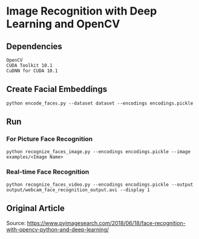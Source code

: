 # Image Recognition with Deep Learning and OpenCV

## Dependencies
```
OpenCV
CUDA Toolkit 10.1 
CuDNN for CUDA 10.1
```

## Create Facial Embeddings 
```
python encode_faces.py --dataset dataset --encodings encodings.pickle
```

## Run
### For Picture Face Recognition
```
python recognize_faces_image.py --encodings encodings.pickle --image examples/<Image Name>
```
### Real-time Face Recognition
```
python recognize_faces_video.py --encodings encodings.pickle --output output/webcam_face_recognition_output.avi --display 1
```

## Original Article
Source: https://www.pyimagesearch.com/2018/06/18/face-recognition-with-opencv-python-and-deep-learning/
